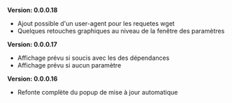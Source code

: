 **Version: 0.0.0.18**
- Ajout possible d'un user-agent pour les requetes wget
- Quelques retouches graphiques au niveau de la fenêtre des paramètres 

**Version: 0.0.0.17**
- Affichage prévu si soucis avec les des dépendances
- Affichage prévu si aucun paramètre

**Version: 0.0.0.16**
- Refonte complète du popup de mise à jour automatique
